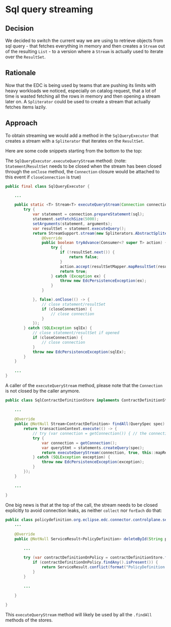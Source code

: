 # Sql query streaming

## Decision

We decided to switch the current way we are using to retrieve objects from sql query - that fetches everything in memory 
and then creates a `Stream` out of the resulting `List` - to a version where a `Stream` is actually used to iterate 
over the `ResultSet`.

## Rationale

Now that the EDC is being used by teams that are pushing its limits with heavy workloads we noticed, especially on catalog request,
that a lot of time is wasted fetching all the rows in memory and then opening a stream later on.
A `Spliterator` could be used to create a stream that actually fetches items lazily.


## Approach

To obtain streaming we would add a method in the `SqlQueryExecutor` that creates a stream with a `Spliterator` that iterates on the `ResultSet`.

Here are some code snippets starting from the bottom to the top:

The `SqlQueryExecutor.executeQueryStream` method:
(note: `Statement`/`ResultSet` needs to be closed when the stream has been closed through the `onClose` method, the `Connection` closure would be attached to this event if `closeConnection` is true)

```java
public final class SqlQueryExecutor {

    ...

    public static <T> Stream<T> executeQueryStream(Connection connection, boolean closeConnection, ResultSetMapper<T> resultSetMapper, String sql, Object... arguments) {
        try {
            var statement = connection.prepareStatement(sql);
            statement.setFetchSize(5000);
            setArguments(statement, arguments);
            var resultSet = statement.executeQuery();
            return StreamSupport.stream(new Spliterators.AbstractSpliterator<T>(Long.MAX_VALUE, Spliterator.ORDERED) {
                @Override
                public boolean tryAdvance(Consumer<? super T> action) {
                    try {
                        if (!resultSet.next()) {
                            return false;
                        }
                        action.accept(resultSetMapper.mapResultSet(resultSet));
                        return true;
                    } catch (Exception ex) {
                        throw new EdcPersistenceException(ex);
                    }
                }

            }, false).onClose(() -> {
                // close statement/resultSet    
                if (closeConnection) {
                    // close connection
                }
            });
        } catch (SQLException sqlEx) {
            // close statement/resultSet if opened
            if (closeConnection) {
                // close connection
            }
            throw new EdcPersistenceException(sqlEx);
        }
    }
    
    ...
}
```

A caller of the `executeQueryStream` method, please note that the `Connection` is not closed by the caller anymore.

```java
public class SqlContractDefinitionStore implements ContractDefinitionStore {
    
    ...
    
    @Override
    public @NotNull Stream<ContractDefinition> findAll(QuerySpec spec) {
        return transactionContext.execute(() -> {
            // try (var connection = getConnection()) { // the connection will be closed by the stream itself
            try {
                var connection = getConnection();
                var queryStmt = statements.createQuery(spec);
                return executeQueryStream(connection, true, this::mapResultSet, queryStmt.getQueryAsString(), queryStmt.getParameters());
            } catch (SQLException exception) {
                throw new EdcPersistenceException(exception);
            }
        });
    }
    
    ...
    
}
```

One big news is that at the top of the call, the stream needs to be closed explicitly to avoid connection leaks, as
neither `collect` nor `forEach` do that:

```java
public class policydefinition.org.eclipse.edc.connector.controlplane.service.PolicyDefinitionServiceImpl implements policydefinition.org.eclipse.edc.connector.controlplane.spi.PolicyDefinitionService {
    ...
    
    @Override
    public @NotNull ServiceResult<PolicyDefinition> deleteById(String policyId) {
        
        ...

        try (var contractDefinitionOnPolicy = contractDefinitionStore.findAll(queryContractPolicyFilter)) { // this will close the stream after the use
            if (contractDefinitionOnPolicy.findAny().isPresent()) {
                return ServiceResult.conflict(format("PolicyDefinition %s cannot be deleted as it is referenced by at least one contract definition", policyId));
            }
        }
        
        ...
    
    }

}
```

This `executeQueryStream` method will likely be used by all the `.findAll` methods of the stores.
